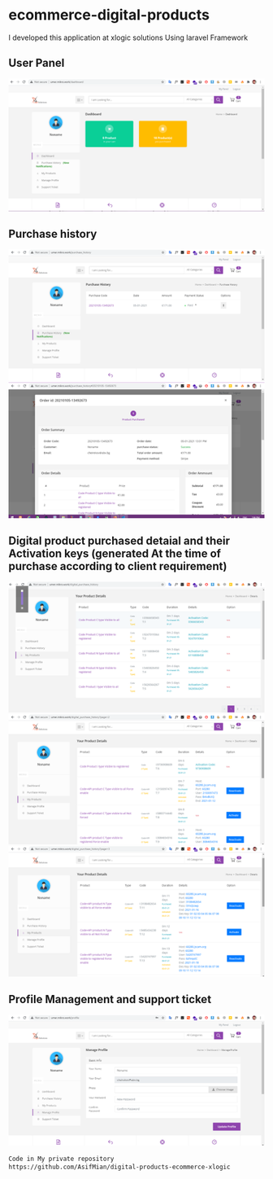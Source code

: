 # ecommerce-digital-products
I developed this application at xlogic solutions Using laravel Framework

## User Panel
![alt text](https://github.com/AsifMian/ecommerce-digital-products/blob/main/1.png)
## Purchase history
![alt text](https://github.com/AsifMian/ecommerce-digital-products/blob/main/2.png)
![alt text](https://github.com/AsifMian/ecommerce-digital-products/blob/main/3.png)

## Digital product purchased detaial and their Activation keys (generated At the time of purchase according to client requirement)
![alt text](https://github.com/AsifMian/ecommerce-digital-products/blob/main/4.png)
![alt text](https://github.com/AsifMian/ecommerce-digital-products/blob/main/5.png)
![alt text](https://github.com/AsifMian/ecommerce-digital-products/blob/main/7.png)

## Profile Management and support ticket
![alt text](https://github.com/AsifMian/ecommerce-digital-products/blob/main/8.png)



```
Code in My private repository
https://github.com/AsifMian/digital-products-ecommerce-xlogic

```
